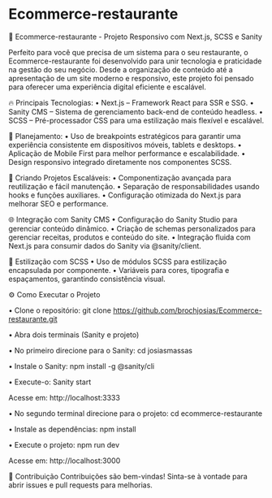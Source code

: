# Ecommerce-restaurante

🍝 Ecommerce-restaurante - Projeto Responsivo com Next.js, SCSS e Sanity

Perfeito para você que precisa de um sistema para o seu restaurante, o Ecommerce-restaurante foi desenvolvido para unir tecnologia e praticidade na gestão do seu negócio. Desde a organização de conteúdo até a apresentação de um site moderno e responsivo, este projeto foi pensado para oferecer uma experiência digital eficiente e escalável.

🔥 Principais Tecnologias:
• Next.js – Framework React para SSR e SSG.
• Sanity CMS – Sistema de gerenciamento back-end de conteúdo headless.
• SCSS – Pré-processador CSS para uma estilização mais flexível e escalável.

📏 Planejamento:
• Uso de breakpoints estratégicos para garantir uma experiência consistente em dispositivos móveis, tablets e desktops.
• Aplicação de Mobile First para melhor performance e escalabilidade.
• Design responsivo integrado diretamente nos componentes SCSS.

🚀 Criando Projetos Escaláveis:
• Componentização avançada para reutilização e fácil manutenção.
• Separação de responsabilidades usando hooks e funções auxiliares.
• Configuração otimizada do Next.js para melhorar SEO e performance.

🌐 Integração com Sanity CMS
• Configuração do Sanity Studio para gerenciar conteúdo dinâmico.
• Criação de schemas personalizados para gerenciar receitas, produtos e conteúdo do site.
• Integração fluida com Next.js para consumir dados do Sanity via @sanity/client.

🎨 Estilização com SCSS
• Uso de módulos SCSS para estilização encapsulada por componente.
• Variáveis para cores, tipografia e espaçamentos, garantindo consistência visual.

⚙️ Como Executar o Projeto

• Clone o repositório:
git clone https://github.com/brochjosias/Ecommerce-restaurante.git

• Abra dois terminais (Sanity e projeto)

• No primeiro direcione para o Sanity:
cd josiasmassas

• Instale o Sanity:
npm install -g @sanity/cli

• Execute-o:
Sanity start

Acesse em: http://localhost:3333

• No segundo terminal direcione para o projeto:
cd ecommerce-restaurante

• Instale as dependências:
npm install

• Execute o projeto:
npm run dev

Acesse em: http://localhost:3000

📢 Contribuição
Contribuições são bem-vindas! Sinta-se à vontade para abrir issues e pull requests para melhorias.
